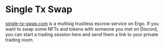 # Single Tx Swap

[single-tx-swap.com](https://www.single-tx-swap.com/) is a multisig trustless escrow service on Ergo. If you want to swap some NFTs and tokens with someone you met on Discord, you can start a trading session here and send them a link to your private trading room.